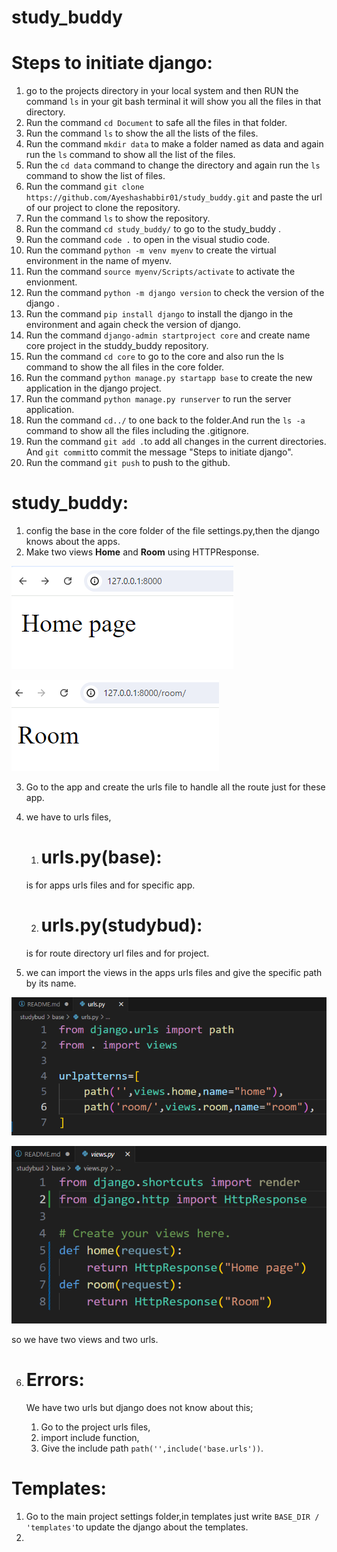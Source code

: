 # study_buddy

# Steps to initiate django:
1. go to the projects directory in your local system and then RUN the command `ls` in your git bash terminal it will show you all the files in that directory.
2. Run the command `cd Document` to safe all the files in that folder.
3. Run the command `ls` to show the all the lists of the files.
4. Run the command `mkdir data` to make a folder named as data and again run the `ls` command to show all the list of the files.
5. Run the `cd data` command to change the directory and again run the `ls` command to show the list of files.
6. Run the command `git clone https://github.com/Ayeshashabbir01/study_buddy.git` and paste the url of our project to clone the repository.
7. Run the command `ls` to show the repository.
8. Run the command `cd study_buddy/` to go to the study_buddy .
9. Run the command `code .` to open in the visual studio code.
10. Run the command `python -m venv myenv` to create the virtual environment in the name of myenv.
11. Run the command `source myenv/Scripts/activate` to activate the envionment.
12. Run the command `python -m django version` to check the version of the django .
13. Run the command `pip install django` to install the django in the environment and again check the version of django.
14. Run the command ` django-admin startproject core ` and create name core project in the studdy_buddy repository.
15. Run the command `cd core` to go to the core and also run the ls command to show the all files in the core folder.
16. Run the command `python manage.py startapp base` to create the new application in the django project.
17. Run the command `python manage.py runserver` to run the server application.
18. Run the command `cd../` to one back to the folder.And run the `ls -a ` command to show all the files including the .gitignore.
19. Run the command `git add .`to add all changes in the current directories. And `git commit`to commit the message "Steps to initiate django".
20. Run the command `git push` to push to the github.

# study_buddy:
1. config the base in the core folder of the file settings.py,then the django knows about the apps.
2. Make two views **Home** and **Room** using HTTPResponse.

![alt text](image.png)

![alt text](image-1.png)

3. Go to the app and create the urls file to handle all the route just for these app.
4. we have to urls files,

   1. # urls.py(base): 
   is for apps urls files and for specific app.

   2. # urls.py(studybud):
   is for route directory url files and for project.
5. we can import the views in the apps urls files and give the specific path by its name.

![alt text](image-2.png)

![alt text](image-3.png)

so we have two views and two urls.

6. # Errors:
    We have two urls but django does not know about this;

    1. Go to the project urls files,
    2. import include function,
    3. Give the include path `path('',include('base.urls'))`.

# Templates:
1. Go to the main project settings folder,in templates just write `BASE_DIR / 'templates'`to update the django about the templates.
2. 


    
